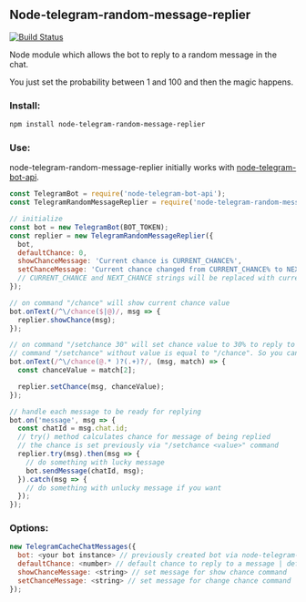 ## Node-telegram-random-message-replier

[![Build Status](https://travis-ci.org/maratfakhreev/node-telegram-random-message-replier.svg?branch=master)](https://travis-ci.org/maratfakhreev/node-telegram-random-message-replier)

Node module which allows the bot to reply to a random message in the chat.

You just set the probability between 1 and 100 and then the magic happens.

### Install:

```bash
npm install node-telegram-random-message-replier
```

### Use:

node-telegram-random-message-replier initially works with [node-telegram-bot-api](https://github.com/yagop/node-telegram-bot-api).

```javascript
const TelegramBot = require('node-telegram-bot-api');
const TelegramRandomMessageReplier = require('node-telegram-random-message-replier');

// initialize
const bot = new TelegramBot(BOT_TOKEN);
const replier = new TelegramRandomMessageReplier({
  bot,
  defaultChance: 0,
  showChanceMessage: 'Current chance is CURRENT_CHANCE%',
  setChanceMessage: 'Current chance changed from CURRENT_CHANCE% to NEXT_CHANCE%'
  // CURRENT_CHANCE and NEXT_CHANCE strings will be replaced with currentChance and nextChance values
});

// on command "/chance" will show current chance value
bot.onText(/^\/chance($|@)/, msg => {
  replier.showChance(msg);
});

// on command "/setchance 30" will set chance value to 30% to reply to the message
// command "/setchance" without value is equal to "/chance". So you can use only one command in your bot
bot.onText(/^\/chance(@.* )?(.+)?/, (msg, match) => {
  const chanceValue = match[2];

  replier.setChance(msg, chanceValue);
});

// handle each message to be ready for replying
bot.on('message', msg => {
  const chatId = msg.chat.id;
  // try() method calculates chance for message of being replied
  // the chance is set previously via "/setchance <value>" command
  replier.try(msg).then(msg => {
    // do something with lucky message
    bot.sendMessage(chatId, msg);
  }).catch(msg => {
    // do something with unlucky message if you want
  });
});
```

### Options:

```javascript
new TelegramCacheChatMessages({
  bot: <your bot instance> // previously created bot via node-telegram-bot-api
  defaultChance: <number> // default chance to reply to a message | default: 0
  showChanceMessage: <string> // set message for show chance command
  setChanceMessage: <string> // set message for change chance command
});
```
